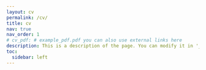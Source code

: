 ```yaml
---
layout: cv
permalink: /cv/
title: cv
nav: true
nav_order: 1
# cv_pdf: # example_pdf.pdf you can also use external links here
description: This is a description of the page. You can modify it in '_pages/cv.md'. You can also change or remove the top pdf download button.
toc:
  sidebar: left
---
```

